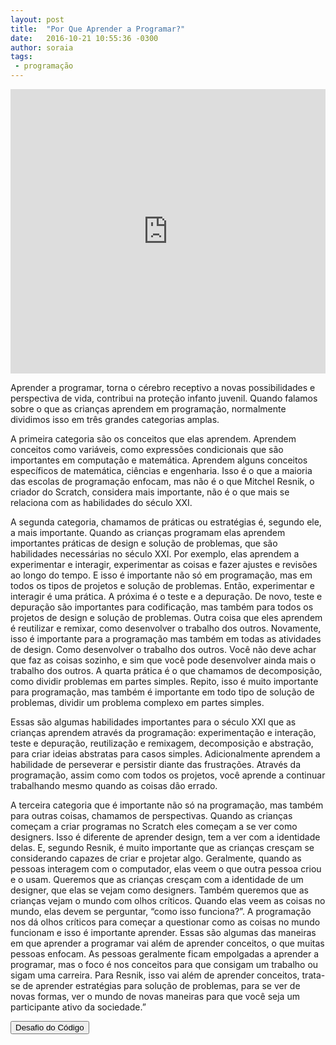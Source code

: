 ```yaml
---
layout: post
title:  "Por Que Aprender a Programar?"
date:   2016-10-21 10:55:36 -0300
author: soraia
tags:
 - programação
---
```


<iframe 
  width="100%" 
  height="455" 
  src="http://www.youtube.com/embed/fSiuXzG-kGA?&autoplay=1&autohide=1&modestbranding=0&showinfo=0&ap=%2526fmt%3D22" 
  frameborder="0" 
  allowfullscreen>
</iframe>

Aprender a programar, torna o cérebro receptivo a novas possibilidades e perspectiva de vida, contribui na proteção infanto juvenil. Quando falamos sobre o que as crianças aprendem em programação, normalmente dividimos isso em três grandes categorias amplas. 

A primeira categoria são os conceitos que elas aprendem. Aprendem conceitos como variáveis, como expressões condicionais que são importantes em computação e matemática. Aprendem alguns conceitos específicos de matemática, ciências e engenharia. Isso é o que a maioria das escolas de programação enfocam, mas não é o que Mitchel Resnik, o criador do Scratch, considera mais importante, não é o que mais se relaciona com as habilidades do século XXI.

A segunda categoria, chamamos de práticas ou estratégias é, segundo ele, a mais importante. Quando as crianças programam elas aprendem importantes práticas de design e solução de problemas, que são habilidades necessárias no século XXI. Por exemplo, elas aprendem a experimentar e interagir, experimentar as coisas e fazer ajustes e revisões ao longo do tempo. E isso é importante não só em programação, mas em todos os tipos de projetos e solução de problemas. Então, experimentar e interagir é uma prática. A próxima é o teste e a depuração. De novo, teste e depuração são importantes para codificação, mas também para todos os projetos de design e solução de problemas. Outra coisa que eles aprendem é reutilizar e remixar, como desenvolver o trabalho dos outros. Novamente, isso é importante para a programação mas também em todas as atividades de design. Como desenvolver o trabalho dos outros. Você não deve achar que faz as coisas sozinho, e sim que você pode desenvolver ainda mais o trabalho dos outros. A quarta prática é o que chamamos de decomposição, como dividir problemas em partes simples. Repito, isso é muito importante para programação, mas também é importante em todo tipo de solução de problemas, dividir um problema complexo em partes simples. 

Essas são algumas habilidades importantes para o século XXI que as crianças aprendem através da programação: experimentação e interação, teste e depuração, reutilização e remixagem, decomposição e abstração, para criar ideias abstratas para casos simples. Adicionalmente aprendem a habilidade de perseverar e persistir diante das frustrações. Através da programação, assim como com todos os projetos, você aprende a continuar trabalhando mesmo quando as coisas dão errado.

A terceira categoria que é importante não só na programação, mas também para outras coisas, chamamos de perspectivas. Quando as crianças começam a criar programas no Scratch eles começam a se ver como designers. Isso é diferente de aprender design, tem a ver com a identidade delas. E, segundo Resnik, é muito importante que as crianças cresçam se considerando capazes de criar e projetar algo. Geralmente, quando as pessoas interagem com o computador, elas veem o que outra pessoa criou e o usam. Queremos que as crianças cresçam com a identidade de um designer, que elas se vejam como designers. Também queremos que as crianças vejam o mundo com olhos críticos. Quando elas veem as coisas no mundo, elas devem se perguntar, “como isso funciona?”. A programação nos dá olhos críticos para começar a questionar como as coisas no mundo funcionam e isso é importante aprender. Essas são algumas das maneiras em que aprender a programar vai além de aprender conceitos, o que muitas pessoas enfocam. As pessoas geralmente ficam empolgadas a aprender a programar, mas o foco é nos conceitos para que consigam um trabalho ou sigam uma carreira. Para Resnik, isso vai além de aprender conceitos, trata-se de aprender estratégias para solução de problemas, para se ver de novas formas, ver o mundo de novas maneiras para que você seja um participante ativo da sociedade.”

<a href="https://www.desafiodocodigo.com.br" target="_blank"><button class="btn">Desafio do Código</button></a>


